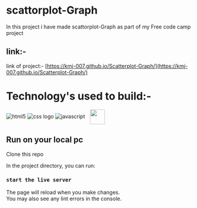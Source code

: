 # scattorplot-Graph

In this project i have made scattorplot-Graph as part of my Free code camp project

## link:-
link of project:- [https://kmj-007.github.io/Scatterplot-Graph/](https://kmj-007.github.io/Scatterplot-Graph/)

# Technology's used to build:-
![html5](https://img.shields.io/badge/HTML5-E34F26?style=for-the-badge&logo=html5&logoColor=white)
![css logo](https://img.shields.io/badge/CSS3-1572B6?style=for-the-badge&logo=css3&logoColor=white)
![javascript](https://img.shields.io/badge/JavaScript-F7DF1E?style=for-the-badge&logo=javascript&logoColor=black)
<a href="https://d3js.org"><img src="https://d3js.org/logo.svg" align="center" width="40" height="40" hspace="10" vspace="0" ></a>



## Run on your local pc

Clone this repo 


In the project directory, you can run:

### `start the live server`


The page will reload when you make changes.\
You may also see any lint errors in the console.

